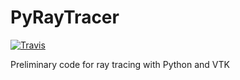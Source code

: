 # PyRayTracer

[![Travis][buildstatus_image_travis]][travisci]

Preliminary code for ray tracing with Python and VTK

[buildstatus_image_travis]: https://travis-ci.org/Gjacquenot/PyRayTracer.svg?branch=master
[travisci]: https://travis-ci.org/Gjacquenot/PyRayTracer
